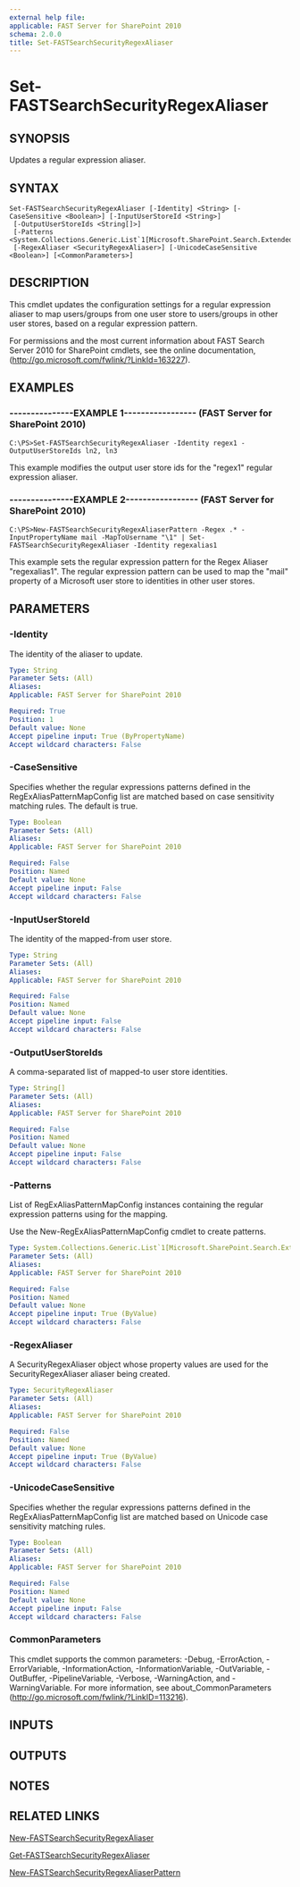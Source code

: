 ```yaml
---
external help file: 
applicable: FAST Server for SharePoint 2010
schema: 2.0.0
title: Set-FASTSearchSecurityRegexAliaser
---
```


# Set-FASTSearchSecurityRegexAliaser

## SYNOPSIS
Updates a regular expression aliaser.

## SYNTAX

```
Set-FASTSearchSecurityRegexAliaser [-Identity] <String> [-CaseSensitive <Boolean>] [-InputUserStoreId <String>]
 [-OutputUserStoreIds <String[]>]
 [-Patterns <System.Collections.Generic.List`1[Microsoft.SharePoint.Search.Extended.Security.Config.RegExAliasPatternMapConfig]>]
 [-RegexAliaser <SecurityRegexAliaser>] [-UnicodeCaseSensitive <Boolean>] [<CommonParameters>]
```

## DESCRIPTION
This cmdlet updates the configuration settings for a regular expression aliaser to map users/groups from one user store to users/groups in other user stores, based on a regular expression pattern.

For permissions and the most current information about FAST Search Server 2010 for SharePoint cmdlets, see the online documentation, (http://go.microsoft.com/fwlink/?LinkId=163227).

## EXAMPLES

### ---------------EXAMPLE 1----------------- (FAST Server for SharePoint 2010)
```
C:\PS>Set-FASTSearchSecurityRegexAliaser -Identity regex1 -OutputUserStoreIds ln2, ln3
```

This example modifies the output user store ids for the "regex1" regular expression aliaser.

### ---------------EXAMPLE 2----------------- (FAST Server for SharePoint 2010)
```
C:\PS>New-FASTSearchSecurityRegexAliaserPattern -Regex .* -InputPropertyName mail -MapToUsername "\1" | Set-FASTSearchSecurityRegexAliaser -Identity regexalias1
```

This example sets the regular expression pattern for the Regex Aliaser "regexalias1".
The regular expression pattern can be used to map the "mail" property of a Microsoft user store to identities in other user stores.

## PARAMETERS

### -Identity
The identity of the aliaser to update.

```yaml
Type: String
Parameter Sets: (All)
Aliases: 
Applicable: FAST Server for SharePoint 2010

Required: True
Position: 1
Default value: None
Accept pipeline input: True (ByPropertyName)
Accept wildcard characters: False
```

### -CaseSensitive
Specifies whether the regular expressions patterns defined in the RegExAliasPatternMapConfig list are matched based on case sensitivity matching rules.
The default is true.

```yaml
Type: Boolean
Parameter Sets: (All)
Aliases: 
Applicable: FAST Server for SharePoint 2010

Required: False
Position: Named
Default value: None
Accept pipeline input: False
Accept wildcard characters: False
```

### -InputUserStoreId
The identity of the mapped-from user store.

```yaml
Type: String
Parameter Sets: (All)
Aliases: 
Applicable: FAST Server for SharePoint 2010

Required: False
Position: Named
Default value: None
Accept pipeline input: False
Accept wildcard characters: False
```

### -OutputUserStoreIds
A comma-separated list of mapped-to user store identities.

```yaml
Type: String[]
Parameter Sets: (All)
Aliases: 
Applicable: FAST Server for SharePoint 2010

Required: False
Position: Named
Default value: None
Accept pipeline input: False
Accept wildcard characters: False
```

### -Patterns
List of RegExAliasPatternMapConfig instances containing the regular expression patterns using for the mapping.

Use the New-RegExAliasPatternMapConfig cmdlet to create patterns.

```yaml
Type: System.Collections.Generic.List`1[Microsoft.SharePoint.Search.Extended.Security.Config.RegExAliasPatternMapConfig]
Parameter Sets: (All)
Aliases: 
Applicable: FAST Server for SharePoint 2010

Required: False
Position: Named
Default value: None
Accept pipeline input: True (ByValue)
Accept wildcard characters: False
```

### -RegexAliaser
A SecurityRegexAliaser object whose property values are used for the SecurityRegexAliaser aliaser being created.

```yaml
Type: SecurityRegexAliaser
Parameter Sets: (All)
Aliases: 
Applicable: FAST Server for SharePoint 2010

Required: False
Position: Named
Default value: None
Accept pipeline input: True (ByValue)
Accept wildcard characters: False
```

### -UnicodeCaseSensitive
Specifies whether the regular expressions patterns defined in the RegExAliasPatternMapConfig list are matched based on Unicode case sensitivity matching rules.

```yaml
Type: Boolean
Parameter Sets: (All)
Aliases: 
Applicable: FAST Server for SharePoint 2010

Required: False
Position: Named
Default value: None
Accept pipeline input: False
Accept wildcard characters: False
```

### CommonParameters
This cmdlet supports the common parameters: -Debug, -ErrorAction, -ErrorVariable, -InformationAction, -InformationVariable, -OutVariable, -OutBuffer, -PipelineVariable, -Verbose, -WarningAction, and -WarningVariable. For more information, see about_CommonParameters (http://go.microsoft.com/fwlink/?LinkID=113216).

## INPUTS

## OUTPUTS

## NOTES

## RELATED LINKS

[New-FASTSearchSecurityRegexAliaser](New-FASTSearchSecurityRegexAliaser.md)

[Get-FASTSearchSecurityRegexAliaser](Get-FASTSearchSecurityRegexAliaser.md)

[New-FASTSearchSecurityRegexAliaserPattern](New-FASTSearchSecurityRegexAliaserPattern.md)

